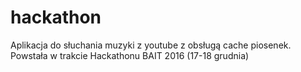 # hackathon

Aplikacja do słuchania muzyki z youtube z obsługą cache piosenek. Powstała w trakcie Hackathonu BAIT 2016 (17-18 grudnia)
